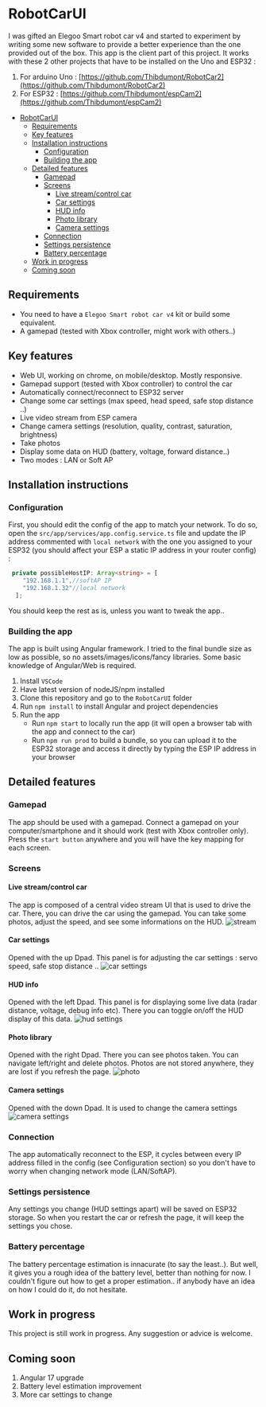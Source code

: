 # RobotCarUI

I was gifted an Elegoo Smart robot car v4 and started to experiment by writing some new software to provide a better experience than the one provided out of the box.
This app is the client part of this project. 
It works with these 2 other projects that have to be installed on the Uno and ESP32 : 

1. For arduino Uno : [https://github.com/Thibdumont/RobotCar2](https://github.com/Thibdumont/RobotCar2)
2. For ESP32 : [https://github.com/Thibdumont/espCam2](https://github.com/Thibdumont/espCam2)

- [RobotCarUI](#robotcarui)
  - [Requirements](#requirements)
  - [Key features](#key-features)
  - [Installation instructions](#installation-instructions)
    - [Configuration](#configuration)
    - [Building the app](#building-the-app)
  - [Detailed features](#detailed-features)
    - [Gamepad](#gamepad)
    - [Screens](#screens)
      - [Live stream/control car](#live-streamcontrol-car)
      - [Car settings](#car-settings)
      - [HUD info](#hud-info)
      - [Photo library](#photo-library)
      - [Camera settings](#camera-settings)
    - [Connection](#connection)
    - [Settings persistence](#settings-persistence)
    - [Battery percentage](#battery-percentage)
  - [Work in progress](#work-in-progress)
  - [Coming soon](#coming-soon)


## Requirements

- You need to have a `Elegoo Smart robot car v4` kit or build some equivalent.
- A gamepad (tested with Xbox controller, might work with others..)

## Key features

- Web UI, working on chrome, on mobile/desktop. Mostly responsive.
- Gamepad support (tested with Xbox controller) to control the car
- Automatically connect/reconnect to ESP32 server
- Change some car settings (max speed, head speed, safe stop distance ..)
- Live video stream from ESP camera
- Change camera settings (resolution, quality, contrast, saturation, brightness)
- Take photos
- Display some data on HUD (battery, voltage, forward distance..)
- Two modes : LAN or Soft AP

## Installation instructions

### Configuration

First, you should edit the config of the app to match your network.
To do so, open the `src/app/services/app.config.service.ts` file and update the IP address commented with `local network` with the one you assigned to your ESP32 (you should affect your ESP a static IP address in your router config) :

```typescript
 private possibleHostIP: Array<string> = [
    "192.168.1.1",//softAP IP
    "192.168.1.32"//local network
  ];
```

You should keep the rest as is, unless you want to tweak the app..

### Building the app

The app is built using Angular framework. I tried to the final bundle size as low as possible, so no assets/images/icons/fancy libraries.
Some basic knowledge of Angular/Web is required.

1. Install `VSCode`
2. Have latest version of nodeJS/npm installed
3. Clone this repository and go to the `RobotCarUI` folder
4. Run `npm install` to install Angular and project dependencies
5. Run the app
    - Run `npm start` to locally run the app (it will open a browser tab with the app and connect to the car)
    - Run `npm run prod` to build a bundle, so you can upload it to the ESP32 storage and access it directly by typing the ESP IP address in your browser 

## Detailed features

### Gamepad

The app should be used with a gamepad. Connect a gamepad on your computer/smartphone and it should work (test with Xbox controller only).
Press the `start button` anywhere and you will have the key mapping for each screen.

### Screens

#### Live stream/control car

The app is composed of a central video stream UI that is used to drive the car.
There, you can drive the car using the gamepad. You can take some photos, adjust the speed, and see some informations on the HUD.
![stream](https://github.com/Thibdumont/RobotCarUI/assets/33493112/916c291a-be4a-4376-82d8-9b7ec364c0b1)

#### Car settings

Opened with the up Dpad.
This panel is for adjusting the car settings : servo speed, safe stop distance ..
![car settings](https://github.com/Thibdumont/RobotCarUI/assets/33493112/c5247d1b-2bcf-47b2-a0b9-bf14b2c9455d)

#### HUD info

Opened with the left Dpad.
This panel is for displaying some live data (radar distance, voltage, debug info etc). There you can toggle on/off the HUD display of this data.
![hud settings](https://github.com/Thibdumont/RobotCarUI/assets/33493112/87010f05-957a-4543-a7dd-12602ec09646)

#### Photo library

Opened with the right Dpad.
There you can see photos taken. You can navigate left/right and delete photos. Photos are not stored anywhere, they are lost if you refresh the page.
![photo](https://github.com/Thibdumont/RobotCarUI/assets/33493112/fd542a1b-d5ac-4a65-9e62-42f6e4612860)

#### Camera settings

Opened with the down Dpad.
It is used to change the camera settings
![camera settings](https://github.com/Thibdumont/RobotCarUI/assets/33493112/c49a93ad-a579-4b72-92ef-46018419decc)

### Connection

The app automatically reconnect to the ESP, it cycles between every IP address filled in the config (see Configuration section) so you don't have to worry when changing network mode (LAN/SoftAP).

### Settings persistence

Any settings you change (HUD settings apart) will be saved on ESP32 storage. So when you restart the car or refresh the page, it will keep the settings you chose.

### Battery percentage

The battery percentage estimation is innacurate (to say the least..). But well, it gives you a rough idea of the battery level, better than nothing for now.
I couldn't figure out how to get a proper estimation.. if anybody have an idea on how I could do it, do not hesitate.

## Work in progress

This project is still work in progress.
Any suggestion or advice is welcome.

## Coming soon

1. Angular 17 upgrade
2. Battery level estimation improvement
3. More car settings to change
